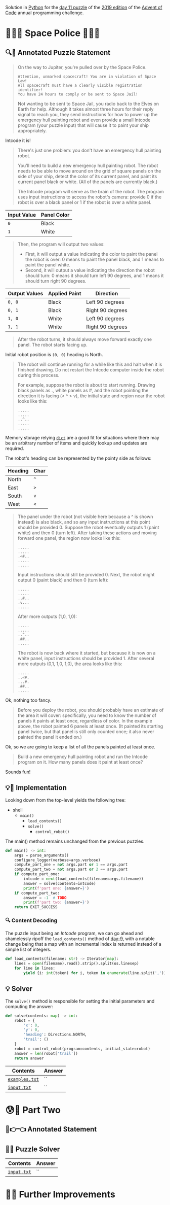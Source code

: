 Solution in [Python][py] for the [day 11 puzzle][aoc-2019-11] of the [2019 edition][aoc-2019] of the [Advent of Code][aoc] annual programming challenge.

# 🎄🌟🌟 Space Police 🎄🌟🌟

## 🔍📖 Annotated Puzzle Statement

> On the way to Jupiter, you're pulled over by the Space Police.
> 
> ```
> Attention, unmarked spacecraft! You are in violation of Space Law! 
> All spacecraft must have a clearly visible registration identifier! 
> You have 24 hours to comply or be sent to Space Jail!
> ```
> 
> Not wanting to be sent to Space Jail, you radio back to the Elves on Earth for help. Although it takes almost three hours for their reply signal to reach you, they send instructions for how to power up the emergency hull painting robot and even provide a small Intcode program (your puzzle input) that will cause it to paint your ship appropriately.

Intcode it is! 

> There's just one problem: you don't have an emergency hull painting robot.
> 
> You'll need to build a new emergency hull painting robot. The robot needs to be able to move around on the grid of square panels on the side of your ship, detect the color of its current panel, and paint its current panel black or white. (All of the panels are currently black.)
> 
> The Intcode program will serve as the brain of the robot. The program uses input instructions to access the robot's camera: provide 0 if the robot is over a black panel or 1 if the robot is over a white panel.

Input Value | Panel Color
--- | ---
`0` | Black
`1` | White

> Then, the program will output two values:
> 
> * First, it will output a value indicating the color to paint the panel the robot is over: 0 means to paint the panel black, and 1 means to paint the panel white. 
> * Second, it will output a value indicating the direction the robot should turn: 0 means it should turn left 90 degrees, and 1 means it should turn right 90 degrees.

Output Values | Applied Paint | Direction
--- | --- | ---
`0, 0` | Black | Left 90 degrees
`0, 1` | Black | Right 90 degrees
`1, 0` | White | Left 90 degrees
`1, 1` | White | Right 90 degrees

> After the robot turns, it should always move forward exactly one panel. The robot starts facing up.

Initial robot position is `(0, 0)` heading is North.

> The robot will continue running for a while like this and halt when it is finished drawing. Do not restart the Intcode computer inside the robot during this process.
> 
> For example, suppose the robot is about to start running. Drawing black panels as ., white panels as #, and the robot pointing the direction it is facing (< ^ > v), the initial state and region near the robot looks like this:
> 
> ```
> .....
> .....
> ..^..
> .....
> .....
> ```

Memory storage relying [`dict`][py-dict] are a good fit for situations where there may be an arbitrary number of items and quickly lookup and updates are required.

The robot's heading can be represented by the pointy side as follows:

Heading | Char
--- | ---
North | `^`
East | `>`
South | `v`
West | `<`

> The panel under the robot (not visible here because a ^ is shown instead) is also black, and so any input instructions at this point should be provided 0. Suppose the robot eventually outputs 1 (paint white) and then 0 (turn left). After taking these actions and moving forward one panel, the region now looks like this:
> 
> ```
> .....
> .....
> .<#..
> .....
> .....
> ```
> 
> Input instructions should still be provided 0. Next, the robot might output 0 (paint black) and then 0 (turn left):
> 
> ```
> .....
> .....
> ..#..
> .v...
> .....
> ```
> 
> After more outputs (1,0, 1,0):
> 
> ```
> .....
> .....
> ..^..
> .##..
> .....
> ```
> 
> The robot is now back where it started, but because it is now on a white panel, input instructions should be provided 1. After several more outputs (0,1, 1,0, 1,0), the area looks like this:
> 
> ```
> .....
> ..<#.
> ...#.
> .##..
> .....
> ```

Ok, nothing too fancy.

> Before you deploy the robot, you should probably have an estimate of the area it will cover: specifically, you need to know the number of panels it paints at least once, regardless of color. In the example above, the robot painted 6 panels at least once. (It painted its starting panel twice, but that panel is still only counted once; it also never painted the panel it ended on.)

Ok, so we are going to keep a list of all the panels painted at least once.

> Build a new emergency hull painting robot and run the Intcode program on it. How many panels does it paint at least once?

Sounds fun!

## 💡🙋 Implementation

Looking down from the top-level yields the following tree:

* shell
  * `main()`
    * `load_contents()`
    * `solve()`
      * `control_robot()`

The main() method remains unchanged from the previous puzzles.

```python
def main() -> int:
    args = parse_arguments()
    configure_logger(verbose=args.verbose)
    compute_part_one = not args.part or 1 == args.part
    compute_part_two = not args.part or 2 == args.part
    if compute_part_one:
        intcode = next(load_contents(filename=args.filename))
        answer = solve(contents=intcode)
        print(f'part one: {answer=}')
    if compute_part_two:
        answer = -1  # TODO
        print(f'part two: {answer=}')
    return EXIT_SUCCESS
```

### 🔍 Content Decoding

The puzzle input being an *Intcode* program, we can go ahead and shamelessly ripoff the `load_contents()` method of [day-9](/2019/day-9/), with a notable change being that a map with an incremental index is returned instead of a simple list of integers.

```python
def load_contents(filename: str) -> Iterator[map]:
    lines = open(filename).read().strip().split(os.linesep)
    for line in lines:
        yield {i: int(token) for i, token in enumerate(line.split(','))}
```

## 💡 Solver

The `solve()` method is responsible for setting the initial parameters and computing the answer:

```python
def solve(contents: map) -> int:
    robot = {
        'x': 0,
        'y': 0,
        'heading': Directions.NORTH,
        'trail': ()
    }
    robot = control_robot(program=contents, initial_state=robot)
    answer = len(robot['trail'])
    return answer
```

Contents | Answer
--- | ---
[`examples.txt`](./examples.txt) | ``
[`input.txt`](./input.txt) | ``

# 😰🙅 Part Two

## 🥺👉👈 Annotated Statement


## 🤔🤯 Puzzle Solver


Contents | Answer
--- | ---
[`input.txt`](./input.txt) | ``

# 🚀✨ Further Improvements

[aoc]: https://adventofcode.com/
[aoc-2019]: https://adventofcode.com/2019/
[aoc-intro]: https://adventofcode.com/2019/about
[aoc-2019-11]: https://adventofcode.com/2019/day/11

[json]: https://www.json.org/json-en.html

[py]: https://docs.python.org/3/
[py-argparse]: https://docs.python.org/3/library/argparse.html
[py-cmath]: https://docs.python.org/3/library/cmath.html
[py-copy]: https://docs.python.org/3/library/copy.html
[py-counter]: https://docs.python.org/3/library/collections.html#collections.Counter
[py-decimal]: https://docs.python.org/3/library/decimal.html
[py-dict]: https://docs.python.org/3/tutorial/datastructures.html#dictionaries
[py-exit]: https://docs.python.org/3/library/sys.html?highlight=sys%20exit#sys.exit
[py-fractions]: https://docs.python.org/3/library/fractions.html
[py-generator]: https://docs.python.org/3/library/stdtypes.html#generator-types
[py-json-load]: https://docs.python.org/3/library/json.html#json.load
[py-iterator]: https://docs.python.org/3/reference/expressions.html#yield-expressions
[py-itertools]: https://docs.python.org/3/library/itertools.html
[py-itertools-permutations]: https://docs.python.org/3/library/itertools.html#itertools.permutations
[py-list]: https://docs.python.org/3/library/stdtypes.html#list
[py-main]: https://docs.python.org/3/library/__main__.html
[py-math]: https://docs.python.org/3/library/math.html
[py-math-comb]: https://docs.python.org/3/library/math.html#math.comb
[py-map]: https://docs.python.org/3/library/functions.html#map
[py-name]: https://docs.python.org/3/library/stdtypes.html#definition.__name__
[py-open]: https://docs.python.org/3/library/functions.html#open
[py-linesep]: https://docs.python.org/3/library/os.html#os.linesep
[py-read]: https://docs.python.org/3/library/io.html#io.TextIOBase.read
[py-return]: https://docs.python.org/3/reference/simple_stmts.html#the-return-statement
[py-set]: https://docs.python.org/3/library/stdtypes.html#set
[py-sn]: https://docs.python.org/3/library/types.html#types.SimpleNamespace
[py-split]: https://docs.python.org/3/library/stdtypes.html?highlight=strip#str.split
[py-string]: https://docs.python.org/3/library/stdtypes.html#textseq
[py-strip]: https://docs.python.org/3/library/stdtypes.html?highlight=strip#str.strip
[py-sum]: https://docs.python.org/3/library/functions.html#sum
[py-tuple]: https://docs.python.org/3/library/stdtypes.html#tuple
[py-zip]: https://docs.python.org/3/library/functions.html#zip

[w-cartesian]: https://en.wikipedia.org/wiki/Polar_coordinate_system
[w-polar]: https://en.wikipedia.org/wiki/Polar_coordinate_system

